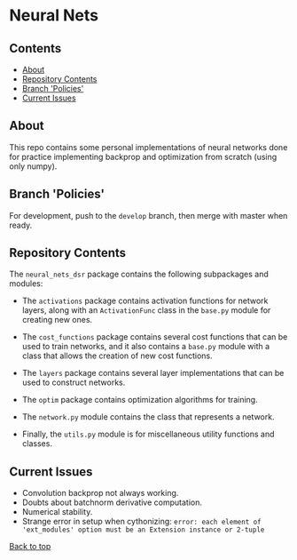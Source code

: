 # Neural Nets

## Contents
* [About](#about)
* [Repository Contents](#repository-contents)
* [Branch 'Policies'](#branch-policies)
* [Current Issues](#current-issues)

## About
This repo contains some personal implementations of neural networks done for
practice implementing backprop and optimization from scratch (using only numpy).


## Branch 'Policies'
For development, push to the `develop` branch, then merge with master when ready.

## Repository Contents
The `neural_nets_dsr` package contains the following subpackages and modules:
- The `activations` package contains activation functions for network layers, along
  with an `ActivationFunc` class in the `base.py` module for creating new ones.

- The `cost_functions` package contains several cost functions that can be used
  to train networks, and it also contains a `base.py` module with a class that allows
  the creation of new cost functions.
 
- The `layers` package contains several layer implementations that can be used to
  construct networks.

- The `optim` package contains optimization algorithms for training.

- The `network.py` module contains the class that represents a network.

- Finally, the `utils.py` module is for miscellaneous utility functions and
  classes.

## Current Issues
- Convolution backprop not always working.
- Doubts about batchnorm derivative computation.
- Numerical stability.
- Strange error in setup when cythonizing: 
  `error: each element of 'ext_modules' option must be an Extension instance or 2-tuple`

[Back to top](#neural-nets)